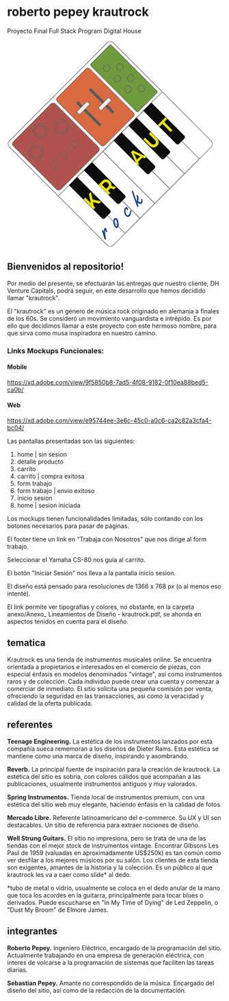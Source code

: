 # roberto pepey krautrock
Proyecto Final Full Stack Program Digital House

![Logo Krautrock](https://raw.githubusercontent.com/sebastian-pepey/roberto_pepey-krautrock/main/anexos/logo_krautrock_medium.jpg)

## Bienvenidos al repositorio!

Por medio del presente, se efectuarán las entregas que nuestro cliente, DH Venture Capitals, podrá seguir, en este desarrollo que hemos decidido llamar "krautrock".

El "krautrock" es un género de música rock originado en alemania a finales de los 60s. Se consideró un movimiento vanguardista e intrépido. Es por ello que decidimos llamar a este proyecto con este hermoso nombre, para que sirva como musa inspiradora en nuestro camino.

### Links Mockups Funcionales:

#### Mobile
https://xd.adobe.com/view/9f5850b8-7ad5-4f08-9182-0f10ea88bed5-ca0b/

#### Web
https://xd.adobe.com/view/e95744ee-3e6c-45c0-a0c6-ca2c82a3cfa4-bc04/

Las pantallas presentadas son las siguientes:

1. home | sin sesion
2. detalle producto
3. carrito
4. carrito | compra exitosa
5. form trabajo
6. form trabajo | envio exitoso
7. inicio sesion
8. home | sesion iniciada

Los mockups tienen funcionalidades limitadas, sólo contando con los botones necesarios para pasar de páginas.

El footer tiene un link en "Trabaja con Nosotros" que nos dirige al form trabajo.

Seleccionar el Yamaha CS-80 nos guía al carrito.

El botón "Iniciar Sesión" nos lleva a la pantalla inicio sesion.

El diseño está pensado para resoluciones de 1366 x 768 px (o al menos eso intenté).

El link permite ver tipografías y colores, no obstante, en la carpeta anexo/Anexo_ Lineamientos de Diseño - krautrock.pdf, se ahonda en aspectos tenidos en cuenta para el diseño.

## tematica
Krautrock es una tienda de instrumentos musicales online. Se encuentra orientada a propietarios e interesados en el comercio de piezas, con especial énfasis en modelos denominados "vintage", así como instrumentos raros y de colección.
Cada individuo puede crear una cuenta y comenzar a comerciar de inmediato. El sitio solicita una pequeña comisión por venta, ofreciendo la seguridad en las transacciones, así como la veracidad y calidad de la oferta publicada.

## referentes
**Teenage Engineering.** La estética de los instrumentos lanzados por esta compañía sueca rememoran a los diseños de Dieter Rams. Esta estética se mantiene como una marca de diseño, inspirando y asombrando.

**Reverb.** La principal fuente de inspiración para la creación de krautrock. La estética del sitio es sobria, con colores cálidos que acompañan a las publicaciones, usualmente instrumentos antíguos y muy valorados.

**Spring Instrumentos.** Tienda local de instrumentos premium, con una estética del sitio web muy elegante, haciendo énfasis en la calidad de fotos.

**Mercado Libre.** Referente latinoamericano del e-commerce. Su UX y UI son destacables. Un sitio de referencia para extraer nociones de diseño.

**Well Strung Guitars.** El sitio no impresiona, pero se trata de una de las tiendas con el mejor stock de instrumentos vintage. Encontrar Gibsons Les Paul de 1959 (valuadas en aproximadamente US$250k) es tan común como ver desfilar a los mejores músicos por su salón. Los clientes de esta tienda son exigentes, amantes de la historia y la colección. Es un público al que krautrock les va a caer como slide* al dedo.

*tubo de metal o vidrio, usualmente se coloca en el dedo anular de la mano que toca los acordes en la guitarra, principalmente para tocar blues o derivados. Puede escucharse en "In My Time of Dying" de Led Zeppelin, o "Dust My Broom" de Elmore James.

## integrantes
**Roberto Pepey.** Ingeniero Eléctrico, encargado de la programación del sitio. Actualmente trabajando en una empresa de generación eléctrica, con interes de volcarse a la programación de sistemas que faciliten las tareas diarias.

**Sebastian Pepey.** Amante no correspondido de la música. Encargado del diseño del sitio, así como de la redacción de la documentación.



